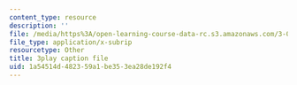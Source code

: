 ```yaml
---
content_type: resource
description: ''
file: /media/https%3A/open-learning-course-data-rc.s3.amazonaws.com/3-091sc-introduction-to-solid-state-chemistry-fall-2010/1a54514d482359a1be353ea28de192f4_FVzaznYPCes.vtt
file_type: application/x-subrip
resourcetype: Other
title: 3play caption file
uid: 1a54514d-4823-59a1-be35-3ea28de192f4
---
```

